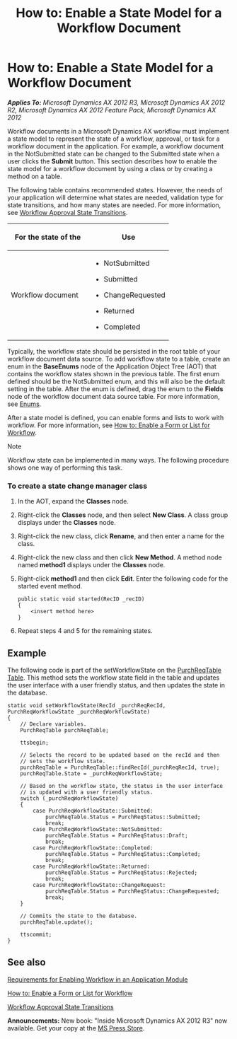 ﻿---
title: 'How to: Enable a State Model for a Workflow Document'
TOCTitle: 'How to: Enable a State Model for a Workflow Document'
ms:assetid: 6f02ef6a-5f0c-47db-af7e-a9c4da78c517
ms:mtpsurl: https://msdn.microsoft.com/en-us/library/Cc592907(v=AX.60)
ms:contentKeyID: 35244850
ms.date: 05/18/2015
mtps_version: v=AX.60
---

# How to: Enable a State Model for a Workflow Document 


_**Applies To:** Microsoft Dynamics AX 2012 R3, Microsoft Dynamics AX 2012 R2, Microsoft Dynamics AX 2012 Feature Pack, Microsoft Dynamics AX 2012_

Workflow documents in a Microsoft Dynamics AX workflow must implement a state model to represent the state of a workflow, approval, or task for a workflow document in the application. For example, a workflow document in the NotSubmitted state can be changed to the Submitted state when a user clicks the **Submit** button. This section describes how to enable the state model for a workflow document by using a class or by creating a method on a table.

The following table contains recommended states. However, the needs of your application will determine what states are needed, validation type for state transitions, and how many states are needed. For more information, see [Workflow Approval State Transitions](workflow-approval-state-transitions.md).

<table>
<colgroup>
<col style="width: 50%" />
<col style="width: 50%" />
</colgroup>
<thead>
<tr class="header">
<th><p>For the state of the</p></th>
<th><p>Use</p></th>
</tr>
</thead>
<tbody>
<tr class="odd">
<td><p>Workflow document</p></td>
<td><ul>
<li><p>NotSubmitted</p></li>
<li><p>Submitted</p></li>
<li><p>ChangeRequested</p></li>
<li><p>Returned</p></li>
<li><p>Completed</p></li>
</ul></td>
</tr>
</tbody>
</table>


Typically, the workflow state should be persisted in the root table of your workflow document data source. To add workflow state to a table, create an enum in the **BaseEnums** node of the Application Object Tree (AOT) that contains the workflow states shown in the previous table. The first enum defined should be the NotSubmitted enum, and this will also be the default setting in the table. After the enum is defined, drag the enum to the **Fields** node of the workflow document data source table. For more information, see [Enums](enums.md).

After a state model is defined, you can enable forms and lists to work with workflow. For more information, see [How to: Enable a Form or List for Workflow](how-to-enable-a-form-or-list-for-workflow.md).


> [!NOTE]
> <P>Workflow state can be implemented in many ways. The following procedure shows one way of performing this task.</P>



### To create a state change manager class

1.  In the AOT, expand the **Classes** node.

2.  Right-click the **Classes** node, and then select **New Class**. A class group displays under the **Classes** node.

3.  Right-click the new class, click **Rename**, and then enter a name for the class.

4.  Right-click the new class and then click **New Method**. A method node named **method1** displays under the **Classes** node.

5.  Right-click **method1** and then click **Edit**. Enter the following code for the started event method.
    
        public static void started(RecID _recID)
        {
            <insert method here>
        }

6.  Repeat steps 4 and 5 for the remaining states.

## Example

The following code is part of the setWorkflowState on the [PurchReqTable Table](https://msdn.microsoft.com/en-us/library/gg926866\(v=ax.60\)). This method sets the workflow state field in the table and updates the user interface with a user friendly status, and then updates the state in the database.

    static void setWorkflowState(RecId _purchReqRecId, PurchReqWorkflowState _purchReqWorkflowState)
    {
        // Declare variables.
        PurchReqTable purchReqTable;
    
        ttsbegin;
     
        // Selects the record to be updated based on the recId and then
        // sets the workflow state. 
        purchReqTable = PurchReqTable::findRecId(_purchReqRecId, true);
        purchReqTable.State = _purchReqWorkflowState;
    
        // Based on the workflow state, the status in the user interface
        // is updated with a user friendly status.
        switch (_purchReqWorkflowState)
        {
            case PurchReqWorkflowState::Submitted:
                purchReqTable.Status = PurchReqStatus::Submitted;
                break;
            case PurchReqWorkflowState::NotSubmitted:
                purchReqTable.Status = PurchReqStatus::Draft;
                break;
            case PurchReqWorkflowState::Completed:
                purchReqTable.Status = PurchReqStatus::Completed;
                break;
            case PurchReqWorkflowState::Returned:
                purchReqTable.Status = PurchReqStatus::Rejected;
                break;
            case PurchReqWorkflowState::ChangeRequest:
                purchReqTable.Status = PurchReqStatus::ChangeRequested;
                break;
        }
     
        // Commits the state to the database. 
        purchReqTable.update();
     
        ttscommit;
    }

## See also

[Requirements for Enabling Workflow in an Application Module](requirements-for-enabling-workflow-in-an-application-module.md)

[How to: Enable a Form or List for Workflow](how-to-enable-a-form-or-list-for-workflow.md)

[Workflow Approval State Transitions](workflow-approval-state-transitions.md)

  
**Announcements:** New book: "Inside Microsoft Dynamics AX 2012 R3" now available. Get your copy at the [MS Press Store](https://www.microsoftpressstore.com/store/inside-microsoft-dynamics-ax-2012-r3-9780735685109).

